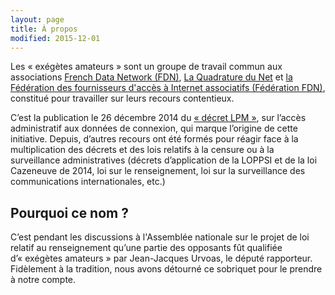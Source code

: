 ```yaml
---
layout: page
title: À propos
modified: 2015-12-01
---
```


Les « exégètes amateurs » sont un groupe de travail commun aux
associations [French Data Network (FDN)][fdn], [La Quadrature du Net][lqdn] et
[la Fédération des fournisseurs d'accès à Internet associatifs (Fédération FDN)][ffdn],
constitué pour travailler sur leurs recours contentieux.

[fdn]: https://www.fdn.fr
[ffdn]: https://www.ffdn.org
[lqdn]: https://www.laquadrature.net/


C’est la publication le 26 décembre 2014 du
[« décret LPM »][decretLPM], sur l’accès administratif aux données de
connexion, qui marque l’origine de cette initiative. Depuis, d’autres
recours ont été formés pour réagir face à la multiplication des
décrets et des lois relatifs à la censure ou à la surveillance
administratives (décrets d’application de la LOPPSI et de la loi
Cazeneuve de 2014, loi sur le renseignement, loi sur la surveillance
des communications internationales, etc.)

[decretLPM]: http://www.legifrance.gouv.fr/affichTexte.do?cidTexte=JORFTEXT000029958091&dateTexte=&categorieLien=id

## Pourquoi ce nom ?

C’est pendant les discussions à l'Assemblée nationale sur le projet de
loi relatif au renseignement qu’une partie des opposants fût qualifiée
d’« exégètes amateurs » par Jean-Jacques Urvoas, le député rapporteur.
Fidèlement à la tradition, nous avons détourné ce sobriquet pour le
prendre à notre compte.
